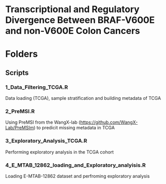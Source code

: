 # Transcriptional and Regulatory Divergence Between BRAF-V600E and non-V600E Colon Cancers

# Folders

## Scripts

### 1_Data_Filtering_TCGA.R

Data loading (TCGA), sample stratification and building metadata of TCGA

### 2_PreMSI.R

Using PreMSI from the WangX-lab (https://github.com/WangX-Lab/PreMSIm) to predicit missing metadata in TCGA

### 3_Exploratory_Analysis_TCGA.R

Performing exploratory analysis in the TCGA cohort

### 4_E_MTAB_12862_loading_and_Exploratory_analyisis.R

Loading E-MTAB-12862 dataset and perfroming exploratory analysis

